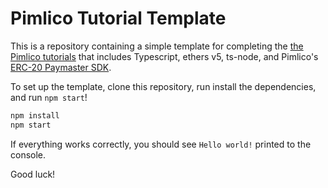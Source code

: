 # Pimlico Tutorial Template

This is a repository containing a simple template for completing the [the Pimlico tutorials](https://docs.pimlico.io/tutorial) that includes Typescript, ethers v5, ts-node, and Pimlico's [ERC-20 Paymaster SDK](https://docs.pimlico.io/reference/erc20-paymaster/sdk).

To set up the template, clone this repository, run install the dependencies, and run `npm start`!

```bash
npm install
npm start
```

If everything works correctly, you should see `Hello world!` printed to the console.

Good luck!